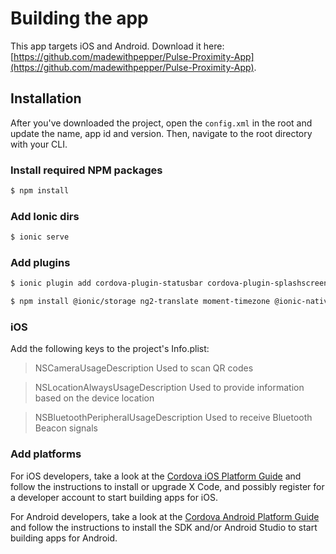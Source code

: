# Building the app

This app targets iOS and Android. Download it here: [https://github.com/madewithpepper/Pulse-Proximity-App](https://github.com/madewithpepper/Pulse-Proximity-App).

## Installation
After you've downloaded the project, open the `config.xml` in the root and update the name, app id and version. Then, navigate to the root directory with your CLI.

### Install required NPM packages

``` bash
$ npm install
```

### Add Ionic dirs

``` bash
$ ionic serve
```

### Add plugins

``` bash
$ ionic plugin add cordova-plugin-statusbar cordova-plugin-splashscreen cordova-plugin-device cordova-sqlite-storage cordova-plugin-geolocation cordova-plugin-geofence cordova-plugin-ibeacon cordova-plugin-safariviewcontroller de.appplant.cordova.plugin.local-notification cordova-plugin-network-information --save
```

``` bash
$ npm install @ionic/storage ng2-translate moment-timezone @ionic-native/status-bar @ionic-native/splash-screen @ionic-native/device @ionic-native/sqlite @ionic-native/geolocation @ionic-native/geofence @ionic-native/ibeacon @ionic-native/safari-view-controller @ionic-native/local-notifications @ionic-native/network --save
```

### iOS

Add the following keys to the project's Info.plist:

> <key>NSCameraUsageDescription</key>
> <string>Used to scan QR codes</string>

> <key>NSLocationAlwaysUsageDescription</key>
> <string>Used to provide information based on the device location</string>

> <key>NSBluetoothPeripheralUsageDescription</key>
> <string>Used to receive Bluetooth Beacon signals</string>

### Add platforms
For iOS developers, take a look at the [Cordova iOS Platform Guide](https://cordova.apache.org/docs/en/latest/guide/platforms/ios/) and follow the instructions to install or upgrade X Code, and possibly register for a developer account to start building apps for iOS.

For Android developers, take a look at the [Cordova Android Platform Guide](https://cordova.apache.org/docs/en/latest/guide/platforms/android/) and follow the instructions to install the SDK and/or Android Studio to start building apps for Android.
